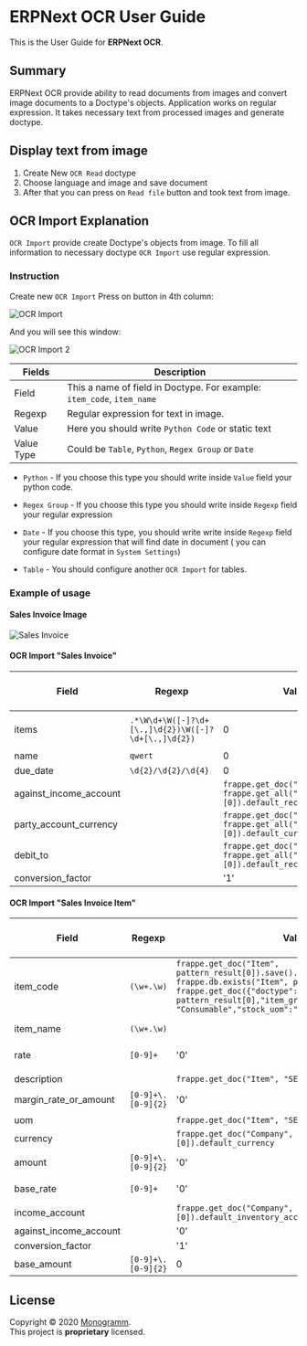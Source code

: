 # **ERPNext OCR** User Guide

This is the User Guide for **ERPNext OCR**.

## Summary
ERPNext OCR provide ability to read documents from images and convert image documents to a Doctype's objects.
Application works on regular expression. It takes necessary text from processed images and generate doctype. 

## Display text from image

1.  Create New `OCR Read` doctype
2.  Choose language and image and save document
3.  After that you can press on `Read file` button and took text from image.

## OCR Import Explanation

`OCR Import` provide create Doctype's objects from image. To fill all information to necessary doctype
`OCR Import` use regular expression.

### Instruction

Create new `OCR Import`
Press on button in 4th column:

![OCR Import](./assets/ocr_import_2.png "OCR Import")

And you will see this window: 

![OCR Import 2](./assets/ocr_import_1.png "OCR Import 2")

| Fields     | Description                                                            |
|------------|------------------------------------------------------------------------|
| Field      | This a name of field in Doctype. For example: `item_code`, `item_name` |
| Regexp     | Regular expression for text in image.                                  |
| Value      | Here you should write `Python Code` or static text                     |
| Value Type | Could be `Table`, `Python`, `Regex Group` or `Date`                    |

*   `Python` - If you choose this type you should write inside `Value` field your python code.

*   `Regex Group` - If you choose this type you should write inside `Regexp`
field your regular expression

*   `Date` - If you choose this type, you should write write inside `Regexp` 
field your regular expression that will find date in document 
( you can configure date format in `System Settings`)

*   `Table` - You should configure another `OCR Import` for tables.

### Example of usage

#### Sales Invoice  Image

![Sales Invoice](./assets/sales_invoice.png "Sales Invoice")

#### OCR Import "Sales Invoice" 

| Field                  | Regexp                                              | Value                                                                                | Value Type | Link To Import Mapping |
|------------------------|-----------------------------------------------------|--------------------------------------------------------------------------------------|------------|------------------------|
| items                  | `.*\W\d+\W([-]?\d+[\.,]\d{2})\W([-]?\d+[\.,]\d{2})` | 0                                                                                    | Table      | Sales Invoice Item     |
| name                   | `qwert`                                             | 0                                                                                    | Python     |                        |
| due_date               | `\d{2}/\d{2}/\d{4}`                                 | 0                                                                                    | Date       |                        |
| against_income_account |                                                     | `frappe.get_doc("Company", frappe.get_all("Company")[0]).default_receivable_account` | Python     |                        |
| party_account_currency |                                                     | `frappe.get_doc("Company", frappe.get_all("Company")[0]).default_currency `          | Python     |                        |
| debit_to               |                                                     | `frappe.get_doc("Company", frappe.get_all("Company")[0]).default_receivable_account` |            |                        |
| conversion_factor      |                                                     | '1'                                                                                  | Python     |                        |

#### OCR Import "Sales Invoice Item"

| Field                  | Regexp             | Value                                                                                                                                                                                                                                                | Value Type  | Link To Import Mapping |
|------------------------|--------------------|------------------------------------------------------------------------------------------------------------------------------------------------------------------------------------------------------------------------------------------------------|-------------|------------------------|
| item_code              | `(\w+.\w)`         | `frappe.get_doc("Item", pattern_result[0]).save().item_code if frappe.db.exists("Item", pattern_result[0]) else frappe.get_doc({"doctype": "Item", "item_code": pattern_result[0],"item_group": "Consumable","stock_uom":"Nos"}).insert().item_code` | Python      |                        |
| item_name              | `(\w+.\w)`         |                                                                                                                                                                                                                                                      | Regex Group |                        |
| rate                   | `[0-9]+`           | '0'                                                                                                                                                                                                                                                  | Regex Group |                        |
|                        |                    |                                                                                                                                                                                                                                                      |             |                        |
| description            |                    | `frappe.get_doc("Item", "SERVICE D").description`                                                                                                                                                                                                    | Python      |                        |
| margin_rate_or_amount  | `[0-9]+\.[0-9]{2}` | '0'                                                                                                                                                                                                                                                  | Regex Group |                        |
| uom                    |                    | `frappe.get_doc("Item", "SERVICE D").uoms[0].uom`                                                                                                                                                                                                    | Python      |                        |
| currency               |                    | `frappe.get_doc("Company", frappe.get_all("Company")[0]).default_currency`                                                                                                                                                                           | Python      |                        |
| amount                 | `[0-9]+\.[0-9]{2}` | '0'                                                                                                                                                                                                                                                  | Regex Group |                        |
| base_rate              | `[0-9]+`           | '0'                                                                                                                                                                                                                                                  | Regex Group |                        |
| income_account         |                    | `frappe.get_doc("Company", frappe.get_all("Company")[0]).default_inventory_account`                                                                                                                                                                  | Python      |                        |
| against_income_account |                    | '0'                                                                                                                                                                                                                                                  | Python      |                        |
| conversion_factor      |                    | '1'                                                                                                                                                                                                                                                  | Python      |                        |
| base_amount            | `[0-9]+\.[0-9]{2}` | 0                                                                                                                                                                                                                                                    | Regexp      |                        |

## License

Copyright © 2020 [Monogramm](https://www.monogramm.io).<br />
This project is **proprietary** licensed.
